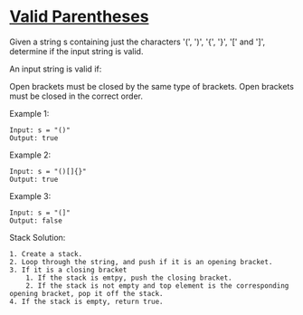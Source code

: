 # [Valid Parentheses](./ValidParentheses.java)

Given a string s containing just the characters '(', ')', '{', '}', '[' and ']', determine if the input string is valid.

An input string is valid if:

Open brackets must be closed by the same type of brackets.
Open brackets must be closed in the correct order.

Example 1:

    Input: s = "()"
    Output: true

Example 2:

    Input: s = "()[]{}"
    Output: true

Example 3:

    Input: s = "(]"
    Output: false

Stack Solution:

    1. Create a stack.
    2. Loop through the string, and push if it is an opening bracket.
    3. If it is a closing bracket
        1. If the stack is emtpy, push the closing bracket.
        2. If the stack is not empty and top element is the corresponding opening bracket, pop it off the stack.
    4. If the stack is empty, return true.
